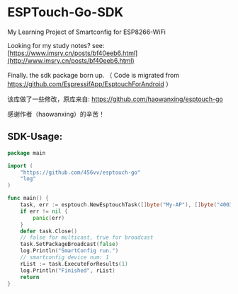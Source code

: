 # ESPTouch-Go-SDK
My Learning Project of Smartconfig for ESP8266-WiFi

Looking for my study notes? see: [https://www.imsry.cn/posts/bf40eeb6.html](http://www.imsry.cn/posts/bf40eeb6.html)

Finally. the sdk package born up. （ Code is migrated from https://github.com/EspressifApp/EsptouchForAndroid ）

该库做了一些修改，原库来自: https://github.com/haowanxing/esptouch-go

感谢作者（haowanxing）的辛苦！



## SDK-Usage:

```go
package main

import (
	"https://github.com/456vv/esptouch-go"
	"log"
)

func main() {
	task, err := esptouch.NewEsptouchTask([]byte("My-AP"), []byte("400300200"), []byte{0x4c, 0x50, 0x77, 0x73, 0x37, 0xb0})
	if err != nil {
		panic(err)
	}
	defer task.Close()
    // false for multicast, true for broadcast
	task.SetPackageBroadcast(false)
	log.Println("SmartConfig run.")
    // smartconfig device num: 1
	rList := task.ExecuteForResults(1)
	log.Println("Finished", rList)
	return
}
```